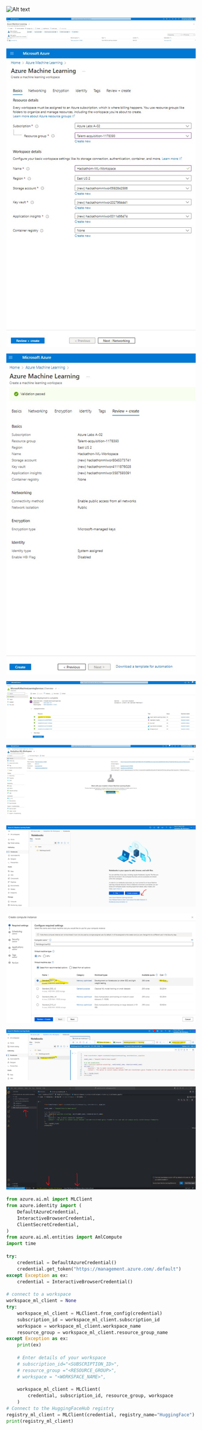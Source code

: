 ![Alt text](Azure%20ML%20Option.jpg.jpg "a title")

![Alt text](2.jpg "a title")

![Alt text](3.jpg "a title")

![Alt text](4.jpg "a title")

![Alt text](5.jpg "a title")

![Alt text](6.jpg "a title")

![Alt text](7.jpg "a title")

![Alt text](8.jpg "a title")

![Alt text](9.jpg "a title")

![Alt text](10.jpg "a title")

```Python
from azure.ai.ml import MLClient
from azure.identity import (
    DefaultAzureCredential,
    InteractiveBrowserCredential,
    ClientSecretCredential,
)
from azure.ai.ml.entities import AmlCompute
import time

try:
    credential = DefaultAzureCredential()
    credential.get_token("https://management.azure.com/.default")
except Exception as ex:
    credential = InteractiveBrowserCredential()

# connect to a workspace
workspace_ml_client = None
try:
    workspace_ml_client = MLClient.from_config(credential)
    subscription_id = workspace_ml_client.subscription_id
    workspace = workspace_ml_client.workspace_name
    resource_group = workspace_ml_client.resource_group_name
except Exception as ex:
    print(ex)
    
    # Enter details of your workspace
    # subscription_id="<SUBSCRIPTION_ID>",
    # resource_group ="<RESOURCE_GROUP>",
    # workspace = "<WORKSPACE_NAME>",
    
    workspace_ml_client = MLClient(
        credential, subscription_id, resource_group, workspace
    )
# Connect to the HuggingFaceHub registry
registry_ml_client = MLClient(credential, registry_name="HuggingFace")
print(registry_ml_client)
```